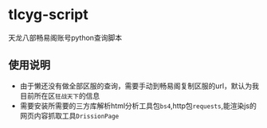 # tlcyg-script
天龙八部畅易阁账号python查询脚本
## 使用说明
- 由于懒还没有做全部区服的查询，需要手动到畅易阁复制区服的url，默认为我目前所在区`狂战天下`的信息
- 需要安装所需要的三方库解析html分析工具包`bs4`,http包`requests`,能渲染js的网页内容抓取工具`DrissionPage`

